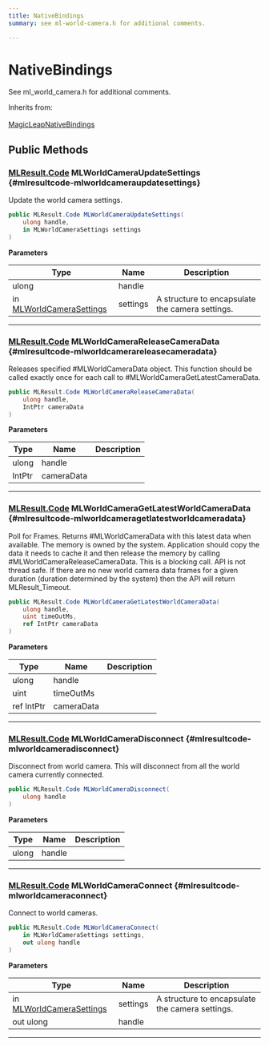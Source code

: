```yaml
---
title: NativeBindings
summary: see ml-world-camera.h for additional comments. 

---
```


# NativeBindings




See ml&#95;world&#95;camera.h for additional comments.   


Inherits from: <br></br>[MagicLeapNativeBindings](/unity-api/api/UnityEngine.XR.MagicLeap.Native/MagicLeapNativeBindings/UnityEngine.XR.MagicLeap.Native.MagicLeapNativeBindings.md)




## Public Methods

### [MLResult.Code](/unity-api/api/UnityEngine.XR.MagicLeap/UnityEngine.XR.MagicLeap.MLResult.md#enums-code) MLWorldCameraUpdateSettings {#mlresultcode-mlworldcameraupdatesettings}

Update the world camera settings. 

```csharp
public MLResult.Code MLWorldCameraUpdateSettings(
    ulong handle,
    in MLWorldCameraSettings settings
)
```


**Parameters**

| Type | Name  | Description  | 
|--|--|--|
| ulong |handle||
| in [MLWorldCameraSettings](/unity-api/api/UnityEngine.XR.MagicLeap/MLWorldCamera/NativeBindings/UnityEngine.XR.MagicLeap.MLWorldCamera.NativeBindings.MLWorldCameraSettings.md) |settings|A structure to encapsulate the camera settings. |






-----------

### [MLResult.Code](/unity-api/api/UnityEngine.XR.MagicLeap/UnityEngine.XR.MagicLeap.MLResult.md#enums-code) MLWorldCameraReleaseCameraData {#mlresultcode-mlworldcamerareleasecameradata}

Releases specified #MLWorldCameraData object. This function should be called exactly once for each call to #MLWorldCameraGetLatestCameraData. 

```csharp
public MLResult.Code MLWorldCameraReleaseCameraData(
    ulong handle,
    IntPtr cameraData
)
```


**Parameters**

| Type | Name  | Description  | 
|--|--|--|
| ulong |handle||
| IntPtr |cameraData||






-----------

### [MLResult.Code](/unity-api/api/UnityEngine.XR.MagicLeap/UnityEngine.XR.MagicLeap.MLResult.md#enums-code) MLWorldCameraGetLatestWorldCameraData {#mlresultcode-mlworldcameragetlatestworldcameradata}

Poll for Frames. Returns #MLWorldCameraData with this latest data when available. The memory is owned by the system. Application should copy the data it needs to cache it and then release the memory by calling #MLWorldCameraReleaseCameraData. This is a blocking call. API is not thread safe. If there are no new world camera data frames for a given duration (duration determined by the system) then the API will return MLResult&#95;Timeout. 

```csharp
public MLResult.Code MLWorldCameraGetLatestWorldCameraData(
    ulong handle,
    uint timeOutMs,
    ref IntPtr cameraData
)
```


**Parameters**

| Type | Name  | Description  | 
|--|--|--|
| ulong |handle||
| uint |timeOutMs||
| ref IntPtr |cameraData||






-----------

### [MLResult.Code](/unity-api/api/UnityEngine.XR.MagicLeap/UnityEngine.XR.MagicLeap.MLResult.md#enums-code) MLWorldCameraDisconnect {#mlresultcode-mlworldcameradisconnect}

Disconnect from world camera. This will disconnect from all the world camera currently connected. 

```csharp
public MLResult.Code MLWorldCameraDisconnect(
    ulong handle
)
```


**Parameters**

| Type | Name  | Description  | 
|--|--|--|
| ulong |handle||






-----------

### [MLResult.Code](/unity-api/api/UnityEngine.XR.MagicLeap/UnityEngine.XR.MagicLeap.MLResult.md#enums-code) MLWorldCameraConnect {#mlresultcode-mlworldcameraconnect}

Connect to world cameras. 

```csharp
public MLResult.Code MLWorldCameraConnect(
    in MLWorldCameraSettings settings,
    out ulong handle
)
```


**Parameters**

| Type | Name  | Description  | 
|--|--|--|
| in [MLWorldCameraSettings](/unity-api/api/UnityEngine.XR.MagicLeap/MLWorldCamera/NativeBindings/UnityEngine.XR.MagicLeap.MLWorldCamera.NativeBindings.MLWorldCameraSettings.md) |settings|A structure to encapsulate the camera settings. |
| out ulong |handle||






-----------

